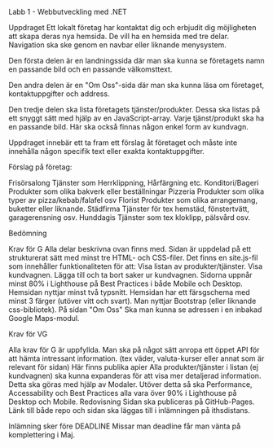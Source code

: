 Labb 1 - Webbutveckling med .NET

Uppdraget
Ett lokalt företag har kontaktat dig och erbjudit dig möjligheten att skapa deras nya hemsida. De vill ha en hemsida med tre delar. Navigation ska ske genom en navbar eller liknande menysystem.

Den första delen är en landningssida där man ska kunna se företagets namn en passande bild och en passande välkomsttext.

Den andra delen är en "Om Oss"-sida där man ska kunna läsa om företaget, kontaktuppgifter och address.

Den tredje delen ska lista företagets tjänster/produkter. Dessa ska listas på ett snyggt sätt med hjälp av en JavaScript-array. Varje tjänst/produkt ska ha en passande bild. Här ska också finnas någon enkel form av kundvagn.

Uppdraget innebär ett ta fram ett förslag åt företaget och måste inte innehålla någon specifik text eller exakta kontaktuppgifter.

Förslag på företag:

Frisörsalong
Tjänster som Herrklippning, Hårfärgning etc.
Konditori/Bageri
Produkter som olika bakverk eller beställningar
Pizzeria
Produkter som olika typer av pizza/kebab/falafel osv
Florist
Produkter som olika arrangemang, buketter eller liknande.
Städfirma
Tjänster för tex hemstäd, fönstertvätt, garagerensning osv.
Hunddagis
Tjänster som tex kloklipp, pälsvård osv.

Bedömning

Krav för G
Alla delar beskrivna ovan finns med.
Sidan är uppdelad på ett strukturerat sätt med minst tre HTML- och CSS-filer.
Det finns en site.js-fil som innehåller funktionaliteten för att:
Visa listan av produkter/tjänster.
Visa kundvagnen.
Lägga till och ta bort saker ur kundvagnen.
Sidorna uppnår minst 80% i Lighthouse på Best Practices i både Mobile och Desktop.
Hemsidan nyttjar minst två typsnitt.
Hemsidan har ett färsgschema med minst 3 färger (utöver vitt och svart).
Man nyttjar Bootstrap (eller liknande css-bibliotek).
På sidan "Om Oss" Ska man kunna se adressen i en inbakad Google Maps-modul.

Krav för VG

Alla krav för G är uppfyllda.
Man ska på något sätt anropa ett öppet API för att hämta intressant information. (tex väder, valuta-kurser eller annat som är relevant för sidan) Här finns publika apier
Alla produkter/tjänster i listan (ej kundvagnen) ska kunna expanderas för att visa mer detaljerad information. Detta ska göras med hjälp av Modaler.
Utöver detta så ska Performance, Accessability och Best Practices alla vara över 90% i Lighthouse på Desktop och Mobile.
Redovisning
Sidan ska publiceras på GitHub-Pages. Länk till både repo och sidan ska läggas till i inlämningen på ithsdistans.

Inlämning sker före DEADLINE
Missar man deadline får man vänta på komplettering i Maj.
